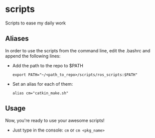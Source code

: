 # scripts
Scripts to ease my daily work

## Aliases
In order to use the scripts from the command line, edit the .bashrc and append the following lines:
* Add the path to the repo to $PATH

    `export PATH="~/<path_to_repo>/scripts/ros_scripts:$PATH"`

* Set an alias for each of them:

    `alias cm="catkin_make.sh"`
    
## Usage    
Now, you're ready to use your awesome scripts! 

* Just type in the console: `cm` or `cm <pkg_name>`